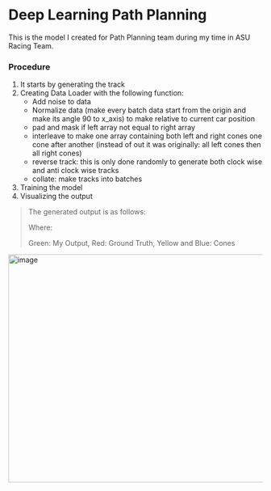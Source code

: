 # Deep Learning Path Planning
This is the model I created for Path Planning team during my time in ASU Racing Team.
### Procedure
1. It starts by generating the track
2. Creating Data Loader with the following function:
      - Add noise to data
      - Normalize data (make every batch data start from the origin and make its angle 90 to x_axis) to make relative to current car position
      - pad and mask if left array not equal to right array
      - interleave to make one array containing both left and right cones one cone after another (instead of out it was originally: all left cones then all right cones)
      - reverse track: this is only done randomly to generate both clock wise and anti clock wise tracks
      - collate: make tracks into batches
3. Training the model
4. Visualizing the output
> The generated output is as follows:
>
> Where:
>
> Green: My Output, Red: Ground Truth, Yellow and Blue: Cones
<img width="611" height="451" alt="image" src="https://github.com/user-attachments/assets/8511c1ab-9be4-4e9c-b6b4-ab34dd47ea1b" />



